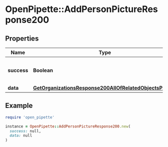 # OpenPipette::AddPersonPictureResponse200

## Properties

| Name | Type | Description | Notes |
| ---- | ---- | ----------- | ----- |
| **success** | **Boolean** | If the response is successful or not | [optional] |
| **data** | [**GetOrganizationsResponse200AllOfRelatedObjectsPicture**](GetOrganizationsResponse200AllOfRelatedObjectsPicture.md) |  | [optional] |

## Example

```ruby
require 'open_pipette'

instance = OpenPipette::AddPersonPictureResponse200.new(
  success: null,
  data: null
)
```

